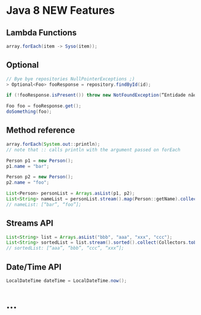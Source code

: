 # Java 8 NEW Features


## Lambda Functions <br>
```java
array.forEach(item -> Syso(item));
```


## Optional <br>
```java
// Bye bye repositories NullPointerExceptions ;)
> Optional<Foo> fooResponse = repository.findById(id);

if (!fooResponse.isPresent()) throw new NotFoundException(“Entidade não existe”);

Foo foo = fooResponse.get();
doSomething(foo);
```

## Method reference 
```java
array.forEach(System.out::println);
// note that :: calls println with the argument passed on forEach

Person p1 = new Person();
p1.name = "bar";

Person p2 = new Person();
p2.name = "foo";

List<Person> personList = Arrays.asList(p1, p2);
List<String> nameList = personList.stream().map(Person::getName).collect(Collectors.toList());
// nameList: [“bar”, “foo”];
```

## Streams API 
```java
List<String> list = Arrays.asList("bbb", "aaa", "xxx", "ccc");
List<String> sortedList = list.stream().sorted().collect(Collectors.toList());
// sortedList: [“aaa”, “bbb”, “ccc”, “xxx”];
```

## Date/Time API
```java
LocalDateTime dateTime = LocalDateTime.now();
```

# ...